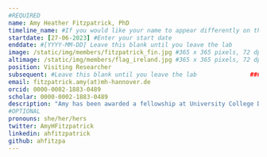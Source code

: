 ```yaml
---
#REQUIRED
name: Amy Heather Fitzpatrick, PhD
timeline_name: #If you would like your name to appear differently on the Lab timeline, fill out this line.
startdate: [27-06-2023] #Enter your start date
enddate: #[YYYY-MM-DD] Leave this blank until you leave the lab
image: /static/img/members/fitzpatrick_fin.jpg #365 x 365 pixels, 72 dpi		### LEAVE THIS BLANK
altimage: /static/img/members/flag_ireland.jpg #365 x 365 pixels, 72 dpi		### LEAVE THIS BLANK
position: Visiting Researcher
subsequent: #Leave this blank until you leave the lab				### LEAVE THIS BLANK
email: fitzpatrick.amy(at)mh-hannover.de 
orcid: 0000-0002-1883-0489 
scholar: 0000-0002-1883-0489 
description: "Amy has been awarded a fellowship at University College Dublin to develop novel ONT and bioinformatic methods for the discovery of novel RNA viruses. Amy's doctoral research centered on the development of High Throughput Sequencing methods for genotypic characterization of norovirus, encompassing both laboratory experiments and bioinformatics analysis. Currently, Amy is working on disentangling direct RNA ONT sequencing data, from parameter optimisation to assessing method consistency. Outside of the lab, she is an avid reader, yogi and Eurovision fanatic."
#OPTIONAL
pronouns: she/her/hers
twitter: AmyHFitzpatrick
linkedin: ahfitzpatrick
github: ahfitzpa
---
```


